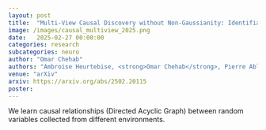 ```yaml
---
layout: post
title:  "Multi-View Causal Discovery without Non-Gaussianity: Identifiability and Algorithms"
image: /images/causal_multiview_2025.png
date:   2025-02-27 00:00:00
categories: research
subcategories: neuro
author: "Omar Chehab"
authors: "Ambroise Heurtebise, <strong>Omar Chehab</strong>, Pierre Ablin, Alexandre Gramfort, Aapo Hyvärinen"
venue: "arXiv"
arxiv: https://arxiv.org/abs/2502.20115
poster: 
---
```

We learn causal relationships (Directed Acyclic Graph) between random variables collected from different environments.
